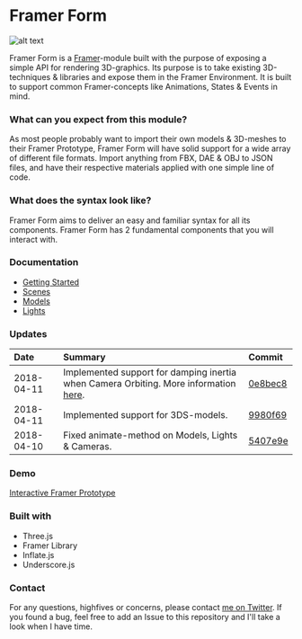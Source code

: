 # Framer Form
![alt text](https://github.com/emilwidlund/framer-form/blob/master/marketing/banner.png?raw=true)

Framer Form is a <a href="https://framer.com" target="_blank">Framer</a>-module built with the purpose of exposing a simple API for rendering 3D-graphics. Its purpose is to take existing 3D-techniques & libraries and expose them in the Framer Environment. It is built to support common Framer-concepts like Animations, States & Events in mind.

### What can you expect from this module?
As most people probably want to import their own models & 3D-meshes to their Framer Prototype, Framer Form will have solid support for a wide array of different file formats. Import anything from FBX, DAE & OBJ to JSON files, and have their respective materials applied with one simple line of code.

### What does the syntax look like?
Framer Form aims to deliver an easy and familiar syntax for all its components. Framer Form has 2 fundamental components that you will interact with.

### Documentation
- [Getting Started](documentation/GettingStarted.md)
- [Scenes](documentation/Scene.md)
- [Models](documentation/Model.md)
- [Lights](documentation/Light.md)

### Updates
| Date         | Summary        | Commit        |
| :---         | :---           | :---          |
| 2018-04-11   | Implemented support for damping inertia when Camera Orbiting. More information [here](documentation/Scene.md#if-orbitcontrols-is-enabled). | [0e8bec8](https://github.com/emilwidlund/framer-form/commit/0e8bec8b9f050b689a570a9642eb1ae951aab0d1) |
| 2018-04-11   | Implemented support for 3DS-models. | [9980f69](https://github.com/emilwidlund/framer-form/commit/9980f6909882f425f4d951d19a7e6efaeb06fb68) |
| 2018-04-10   | Fixed animate-method on Models, Lights & Cameras. | [5407e9e](https://github.com/emilwidlund/framer-form/commit/5407e9e1892d52299925adf742416b96382cf619) |

### Demo
<a href="https://framer.cloud/RzLsF">Interactive Framer Prototype</a>

### Built with
- Three.js
- Framer Library
- Inflate.js
- Underscore.js

### Contact
For any questions, highfives or concerns, please contact <a href="https://twitter.com/emilwidlund" target="_blank">me on Twitter</a>. If you found a bug, feel free to add an Issue to this repository and I'll take a look when I have time.

